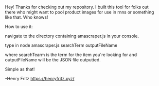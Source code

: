 Hey! Thanks for checking out my repository. I built this tool for folks out there who might want to pool product images for use in rnns or something like that. Who knows! 


How to use it:

navigate to the directory containing amascraper.js in your console.

type in node amascraper.js searchTerm outputFileName

where searchTearm is the term for the item you're looking for and outputFileName will be the JSON file outputted. 

Simple as that!

-Henry Fritz
https://henryfritz.xyz/